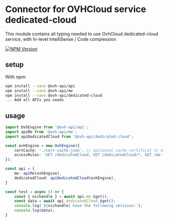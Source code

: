 # Connector for OVHCloud service dedicated-cloud

This module contains all typing needed to use OvhCloud dedicated-cloud service, with hi-level IntelliSense / Code complession

[![NPM Version](https://img.shields.io/npm/v/@ovh-api/dedicated-cloud.svg?style=flat)](https://www.npmjs.org/package/@ovh-api/dedicated-cloud)

## setup

With npm:
````bash
npm install --save @ovh-api/api
npm install --save @ovh-api/me
npm install --save @ovh-api/dedicated-cloud
... Add all APIs you needs
````

## usage

````typescript
import OvhEngine from '@ovh-api/api';
import apiMe from '@ovh-api/me';
import apiDedicatedCloud from '@ovh-api/dedicated-cloud';

const ovhEngine = new OvhEngine({ 
    certCache: './cert-cache.json', // optionnal cache certificat to disk
    accessRules: 'GET /dedicatedCloud, GET /dedicatedCloud/*, GET /me', // optionnal limit the requested privileges.
});

const api = {
    me: apiMe(ovhEngine),
    dedicatedCloud: apiDedicatedCloud(ovhEngine),
}

const test = async () => {
    const { nichandle } = await api.me.$get();
    const data = await api.dedicatedCloud.$get();
    console.log(`${nichandle} have the following services:`);
    console.log(data);
}

````